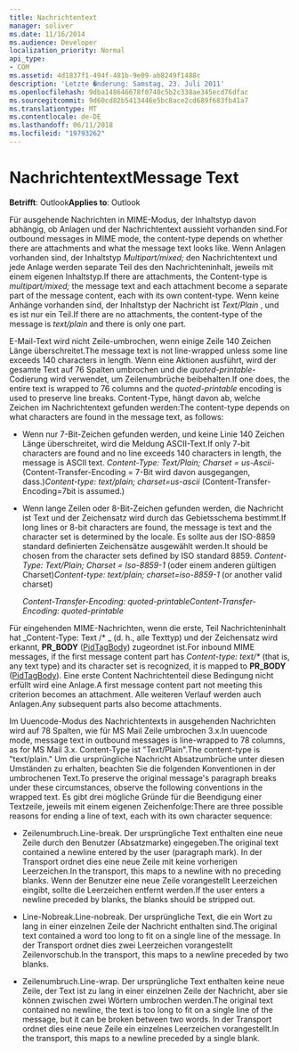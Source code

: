 ```yaml
---
title: Nachrichtentext
manager: soliver
ms.date: 11/16/2014
ms.audience: Developer
localization_priority: Normal
api_type:
- COM
ms.assetid: 4d1837f1-494f-481b-9e09-ab8249f1488c
description: 'Letzte �nderung: Samstag, 23. Juli 2011'
ms.openlocfilehash: 9dba148646678f0740c5b2c338ae345ecd76dfac
ms.sourcegitcommit: 9d60cd82b5413446e5bc8ace2cd689f683fb41a7
ms.translationtype: MT
ms.contentlocale: de-DE
ms.lasthandoff: 06/11/2018
ms.locfileid: "19793262"
---
```

# <a name="message-text"></a><span data-ttu-id="58e6b-103">Nachrichtentext</span><span class="sxs-lookup"><span data-stu-id="58e6b-103">Message Text</span></span>

  
  
<span data-ttu-id="58e6b-104">**Betrifft**: Outlook</span><span class="sxs-lookup"><span data-stu-id="58e6b-104">**Applies to**: Outlook</span></span> 
  
<span data-ttu-id="58e6b-105">Für ausgehende Nachrichten in MIME-Modus, der Inhaltstyp davon abhängig, ob Anlagen und der Nachrichtentext aussieht vorhanden sind.</span><span class="sxs-lookup"><span data-stu-id="58e6b-105">For outbound messages in MIME mode, the content-type depends on whether there are attachments and what the message text looks like.</span></span> <span data-ttu-id="58e6b-106">Wenn Anlagen vorhanden sind, der Inhaltstyp _Multipart/mixed;_ den Nachrichtentext und jede Anlage werden separate Teil des den Nachrichteninhalt, jeweils mit einem eigenen Inhaltstyp.</span><span class="sxs-lookup"><span data-stu-id="58e6b-106">If there are attachments, the Content-type is  _multipart/mixed;_ the message text and each attachment become a separate part of the message content, each with its own content-type.</span></span> <span data-ttu-id="58e6b-107">Wenn keine Anhänge vorhanden sind, der Inhaltstyp der Nachricht ist _Text/Plain_ , und es ist nur ein Teil.</span><span class="sxs-lookup"><span data-stu-id="58e6b-107">If there are no attachments, the content-type of the message is  _text/plain_ and there is only one part.</span></span> 
  
<span data-ttu-id="58e6b-108">E-Mail-Text wird nicht Zeile-umbrochen, wenn einige Zeile 140 Zeichen Länge überschreitet.</span><span class="sxs-lookup"><span data-stu-id="58e6b-108">The message text is not line-wrapped unless some line exceeds 140 characters in length.</span></span> <span data-ttu-id="58e6b-109">Wenn eine Aktionen ausführt, wird der gesamte Text auf 76 Spalten umbrochen und die _quoted-printable-_ Codierung wird verwendet, um Zeilenumbrüche beibehalten.</span><span class="sxs-lookup"><span data-stu-id="58e6b-109">If one does, the entire text is wrapped to 76 columns and the  _quoted-printable_ encoding is used to preserve line breaks.</span></span> <span data-ttu-id="58e6b-110">Content-Type, hängt davon ab, welche Zeichen im Nachrichtentext gefunden werden:</span><span class="sxs-lookup"><span data-stu-id="58e6b-110">The content-type depends on what characters are found in the message text, as follows:</span></span> 
  
- <span data-ttu-id="58e6b-111">Wenn nur 7-Bit-Zeichen gefunden werden, und keine Linie 140 Zeichen Länge überschreitet, wird die Meldung ASCII-Text.</span><span class="sxs-lookup"><span data-stu-id="58e6b-111">If only 7-bit characters are found and no line exceeds 140 characters in length, the message is ASCII text.</span></span> <span data-ttu-id="58e6b-112">_Content-Type: Text/Plain; Charset = us-Ascii-_ (Content-Transfer-Encoding = 7-Bit wird davon ausgegangen, dass.)</span><span class="sxs-lookup"><span data-stu-id="58e6b-112">_Content-type: text/plain; charset=us-ascii_ (Content-Transfer-Encoding=7bit is assumed.)</span></span> 
    
- <span data-ttu-id="58e6b-113">Wenn lange Zeilen oder 8-Bit-Zeichen gefunden werden, die Nachricht ist Text und der Zeichensatz wird durch das Gebietsschema bestimmt.</span><span class="sxs-lookup"><span data-stu-id="58e6b-113">If long lines or 8-bit characters are found, the message is text and the character set is determined by the locale.</span></span> <span data-ttu-id="58e6b-114">Es sollte aus der ISO-8859 standard definierten Zeichensätze ausgewählt werden.</span><span class="sxs-lookup"><span data-stu-id="58e6b-114">It should be chosen from the character sets defined by ISO standard 8859.</span></span> <span data-ttu-id="58e6b-115">_Content-Type: Text/Plain; Charset = Iso-8859-1_ (oder einem anderen gültigen Charset)</span><span class="sxs-lookup"><span data-stu-id="58e6b-115">_Content-type: text/plain; charset=iso-8859-1_ (or another valid charset)</span></span> 
    
     <span data-ttu-id="58e6b-116">_Content-Transfer-Encoding: quoted-printable_</span><span class="sxs-lookup"><span data-stu-id="58e6b-116">_Content-Transfer-Encoding: quoted-printable_</span></span>
    
<span data-ttu-id="58e6b-117">Für eingehenden MIME-Nachrichten, wenn die erste, Teil Nachrichteninhalt hat _Content-Type: Text /\* _ (d. h., alle Texttyp) und der Zeichensatz wird erkannt, **PR_BODY** ([PidTagBody](pidtagbody-canonical-property.md)) zugeordnet ist.</span><span class="sxs-lookup"><span data-stu-id="58e6b-117">For inbound MIME messages, if the first message content part has  _Content-type: text/\*_ (that is, any text type) and its character set is recognized, it is mapped to **PR_BODY** ([PidTagBody](pidtagbody-canonical-property.md)).</span></span> <span data-ttu-id="58e6b-118">Eine erste Content Nachrichtenteil diese Bedingung nicht erfüllt wird eine Anlage.</span><span class="sxs-lookup"><span data-stu-id="58e6b-118">A first message content part not meeting this criterion becomes an attachment.</span></span> <span data-ttu-id="58e6b-119">Alle weiteren Verlauf werden auch Anlagen.</span><span class="sxs-lookup"><span data-stu-id="58e6b-119">Any subsequent parts also become attachments.</span></span>
  
<span data-ttu-id="58e6b-120">Im Uuencode-Modus des Nachrichtentexts in ausgehenden Nachrichten wird auf 78 Spalten, wie für MS Mail Zeile umbrochen 3.x.</span><span class="sxs-lookup"><span data-stu-id="58e6b-120">In uuencode mode, message text in outbound messages is line-wrapped to 78 columns, as for MS Mail 3.x.</span></span> <span data-ttu-id="58e6b-121">Content-Type ist "Text/Plain".</span><span class="sxs-lookup"><span data-stu-id="58e6b-121">The content-type is "text/plain."</span></span> <span data-ttu-id="58e6b-122">Um die ursprüngliche Nachricht Absatzumbrüche unter diesen Umständen zu erhalten, beachten Sie die folgenden Konventionen in der umbrochenen Text.</span><span class="sxs-lookup"><span data-stu-id="58e6b-122">To preserve the original message's paragraph breaks under these circumstances, observe the following conventions in the wrapped text.</span></span> <span data-ttu-id="58e6b-123">Es gibt drei mögliche Gründe für die Beendigung einer Textzeile, jeweils mit einem eigenen Zeichenfolge:</span><span class="sxs-lookup"><span data-stu-id="58e6b-123">There are three possible reasons for ending a line of text, each with its own character sequence:</span></span>
  
- <span data-ttu-id="58e6b-124">Zeilenumbruch.</span><span class="sxs-lookup"><span data-stu-id="58e6b-124">Line-break.</span></span> <span data-ttu-id="58e6b-125">Der ursprüngliche Text enthalten eine neue Zeile durch den Benutzer (Absatzmarke) eingegeben.</span><span class="sxs-lookup"><span data-stu-id="58e6b-125">The original text contained a newline entered by the user (paragraph mark).</span></span> <span data-ttu-id="58e6b-126">In der Transport ordnet dies eine neue Zeile mit keine vorherigen Leerzeichen.</span><span class="sxs-lookup"><span data-stu-id="58e6b-126">In the transport, this maps to a newline with no preceding blanks.</span></span> <span data-ttu-id="58e6b-127">Wenn der Benutzer eine neue Zeile vorangestellt Leerzeichen eingibt, sollte die Leerzeichen entfernt werden.</span><span class="sxs-lookup"><span data-stu-id="58e6b-127">If the user enters a newline preceded by blanks, the blanks should be stripped out.</span></span>
    
- <span data-ttu-id="58e6b-128">Line-Nobreak.</span><span class="sxs-lookup"><span data-stu-id="58e6b-128">Line-nobreak.</span></span> <span data-ttu-id="58e6b-129">Der ursprüngliche Text, die ein Wort zu lang in einer einzelnen Zeile der Nachricht enthalten sind.</span><span class="sxs-lookup"><span data-stu-id="58e6b-129">The original text contained a word too long to fit on a single line of the message.</span></span> <span data-ttu-id="58e6b-130">In der Transport ordnet dies zwei Leerzeichen vorangestellt Zeilenvorschub.</span><span class="sxs-lookup"><span data-stu-id="58e6b-130">In the transport, this maps to a newline preceded by two blanks.</span></span>
    
- <span data-ttu-id="58e6b-131">Zeilenumbruch.</span><span class="sxs-lookup"><span data-stu-id="58e6b-131">Line-wrap.</span></span> <span data-ttu-id="58e6b-132">Der ursprüngliche Text enthalten keine neue Zeile, der Text ist zu lang in einer einzelnen Zeile der Nachricht, aber sie können zwischen zwei Wörtern umbrochen werden.</span><span class="sxs-lookup"><span data-stu-id="58e6b-132">The original text contained no newline, the text is too long to fit on a single line of the message, but it can be broken between two words.</span></span> <span data-ttu-id="58e6b-133">In der Transport ordnet dies eine neue Zeile ein einzelnes Leerzeichen vorangestellt.</span><span class="sxs-lookup"><span data-stu-id="58e6b-133">In the transport, this maps to a newline preceded by a single blank.</span></span>
    

